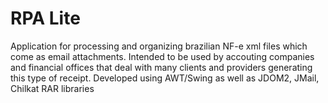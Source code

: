 # RPA Lite

Application for processing and organizing brazilian NF-e xml files which come as email attachments. Intended to be used by accouting companies and financial offices that deal with many clients and providers generating this type of receipt. Developed using AWT/Swing as well as JDOM2, JMail, Chilkat RAR libraries
